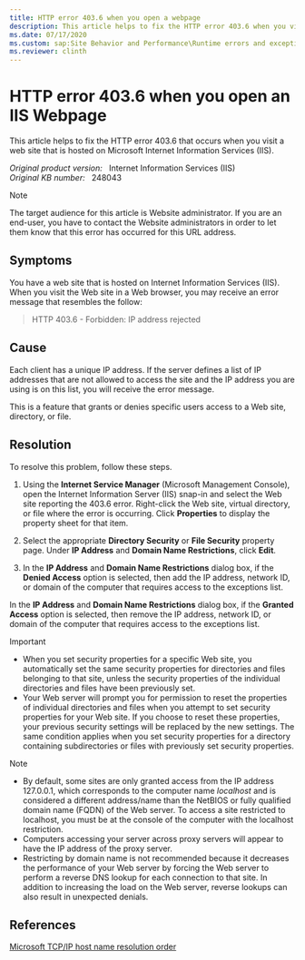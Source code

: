 ```yaml
---
title: HTTP error 403.6 when you open a webpage
description: This article helps to fix the HTTP error 403.6 when you visit a web site that is hosted on Microsoft Internet Information Services (IIS).
ms.date: 07/17/2020
ms.custom: sap:Site Behavior and Performance\Runtime errors and exceptions, including HTTP 400 and 50x errors
ms.reviewer: clinth
---
```

# HTTP error 403.6 when you open an IIS Webpage

This article helps to fix the HTTP error 403.6 that occurs when you visit a web site that is hosted on Microsoft Internet Information Services (IIS).

_Original product version:_ &nbsp; Internet Information Services (IIS)  
_Original KB number:_ &nbsp; 248043

> [!NOTE]
> The target audience for this article is Website administrator. If you are an end-user, you have to contact the Website administrators in order to let them know that this error has occurred for this URL address.

## Symptoms

You have a web site that is hosted on Internet Information Services (IIS). When you visit the Web site in a Web browser, you may receive an error message that resembles the follow:

> HTTP 403.6 - Forbidden: IP address rejected

## Cause

Each client has a unique IP address. If the server defines a list of IP addresses that are not allowed to access the site and the IP address you are using is on this list, you will receive the error message.

This is a feature that grants or denies specific users access to a Web site, directory, or file.

## Resolution

To resolve this problem, follow these steps.

1. Using the **Internet Service Manager** (Microsoft Management Console), open the Internet Information Server (IIS) snap-in and select the Web site reporting the 403.6 error. Right-click the Web site, virtual directory, or file where the error is occurring. Click **Properties** to display the property sheet for that item.

2. Select the appropriate **Directory Security** or **File Security** property page. Under **IP Address** and **Domain Name Restrictions**, click **Edit**.

3. In the **IP Address** and **Domain Name Restrictions** dialog box, if the **Denied Access** option is selected, then add the IP address, network ID, or domain of the computer that requires access to the exceptions list.

In the **IP Address** and **Domain Name Restrictions** dialog box, if the **Granted Access** option is selected, then remove the IP address, network ID, or domain of the computer that requires access to the exceptions list.

> [!IMPORTANT]
>
> - When you set security properties for a specific Web site, you automatically set the same security properties for directories and files belonging to that site, unless the security properties of the individual directories and files have been previously set.
> - Your Web server will prompt you for permission to reset the properties of individual directories and files when you attempt to set security properties for your Web site. If you choose to reset these properties, your previous security settings will be replaced by the new settings. The same condition applies when you set security properties for a directory containing subdirectories or files with previously set security properties.

> [!NOTE]
>
> - By default, some sites are only granted access from the IP address 127.0.0.1, which corresponds to the computer name *localhost* and is considered a different address/name than the NetBIOS or fully qualified domain name (FQDN) of the Web server. To access a site restricted to localhost, you must be at the console of the computer with the localhost restriction.
> - Computers accessing your server across proxy servers will appear to have the IP address of the proxy server.
> - Restricting by domain name is not recommended because it decreases the performance of your Web server by forcing the Web server to perform a reverse DNS lookup for each connection to that site. In addition to increasing the load on the Web server, reverse lookups can also result in unexpected denials.

## References

[Microsoft TCP/IP host name resolution order](https://support.microsoft.com/help/172218)
